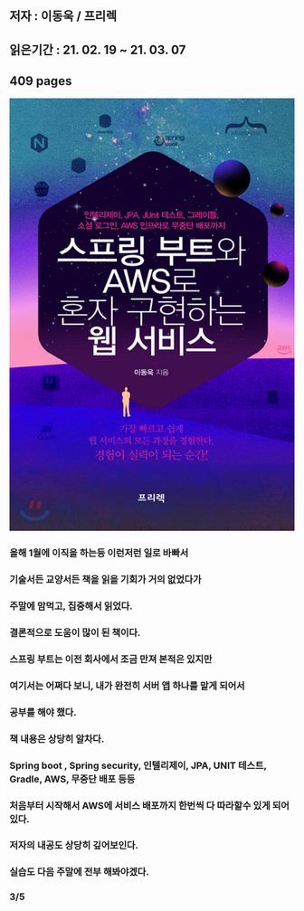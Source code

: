 ## 저자 : 이동욱  / 프리렉

## 읽은기간 : 21. 02. 19 ~ 21. 03. 07

## 409 pages

![Smithsonian Image](../../public/images/books-images/springboot.jpg)

### 올해 1월에 이직을 하는등 이런저런 일로 바빠서

### 기술서든 교양서든 책을 읽을 기회가 거의 없었다가

### 주말에 맘먹고, 집중해서 읽었다.

### 결론적으로 도움이 많이 된 책이다.

### 스프링 부트는 이전 회사에서 조금 만져 본적은 있지만

### 여기서는 어쩌다 보니, 내가 완전히 서버 앱 하나를 맡게 되어서

### 공부를 해야 했다.

### 책 내용은 상당히 알차다.

### Spring boot , Spring security, 인텔리제이, JPA, UNIT 테스트, Gradle, AWS, 무중단 배포 등등

### 처음부터 시작해서 AWS에 서비스 배포까지 한번씩 다 따라할수 있게 되어있다.

### 저자의 내공도 상당히 깊어보인다.

### 실습도 다음 주말에 전부 해봐야겠다.

### 3/5
